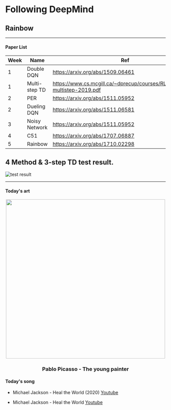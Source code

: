 # Following DeepMind
## Rainbow

- - -

#### Paper List

|Week|Name|Ref|
|---|---|---|
|1|Double DQN|https://arxiv.org/abs/1509.06461|
|1|Multi-step TD|https://www.cs.mcgill.ca/~dprecup/courses/RL/Lectures/8-multistep-2019.pdf|
|2|PER|https://arxiv.org/abs/1511.05952|
|2|Dueling DQN|https://arxiv.org/abs/1511.06581|
|3|Noisy Network|https://arxiv.org/abs/1511.05952|
|4|C51|https://arxiv.org/abs/1707.06887|
|5|Rainbow|https://arxiv.org/abs/1710.02298|

## 4 Method & 3-step TD test result.

![test result](https://github.com/LeejwUniverse/RL_Rainbow_Pytorch/blob/master/image/compare_results.png)

- - -

#### Today's art
<div align="center">
    <img src="https://github.com/LeejwUniverse/RL_Rainbow/blob/master/arts/The_young_painter(1972)_picasso.jpg" width="500">
</div>

<h3 align="center"> Pablo Picasso - The young painter </h3>


#### Today's song
* Michael Jackson - Heal the World (2020)
[Youtube](https://youtu.be/nhcG9wqn0gU)

* Michael Jackson - Heal the World
[Youtube](https://youtu.be/BWf-eARnf6U)

